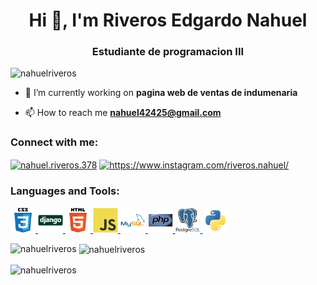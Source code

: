 <h1 align="center">Hi 👋, I'm Riveros Edgardo Nahuel</h1>
<h3 align="center">Estudiante de programacion III</h3>

<p align="left"> <img src="https://komarev.com/ghpvc/?username=nahuelriveros&label=Profile%20views&color=0e75b6&style=flat" alt="nahuelriveros" /> </p>

- 🔭 I’m currently working on **pagina web de ventas de indumenaria**

- 📫 How to reach me **nahuel42425@gmail.com**

<h3 align="left">Connect with me:</h3>
<p align="left">
<a href="https://fb.com/nahuel.riveros.378" target="blank"><img align="center" src="https://raw.githubusercontent.com/rahuldkjain/github-profile-readme-generator/master/src/images/icons/Social/facebook.svg" alt="nahuel.riveros.378" height="30" width="40" /></a>
<a href="https://instagram.com/https://www.instagram.com/riveros.nahuel/" target="blank"><img align="center" src="https://raw.githubusercontent.com/rahuldkjain/github-profile-readme-generator/master/src/images/icons/Social/instagram.svg" alt="https://www.instagram.com/riveros.nahuel/" height="30" width="40" /></a>

<h3 align="left">Languages and Tools:</h3>
<p align="left"> <a href="https://www.w3schools.com/css/" target="_blank" rel="noreferrer"> <img src="https://raw.githubusercontent.com/devicons/devicon/master/icons/css3/css3-original-wordmark.svg" alt="css3" width="40" height="40"/> </a> <a href="https://www.djangoproject.com/" target="_blank" rel="noreferrer"> <img src="https://raw.githubusercontent.com/devicons/devicon/master/icons/django/django-original.svg" alt="django" width="40" height="40"/> </a> <a href="https://www.w3.org/html/" target="_blank" rel="noreferrer"> <img src="https://raw.githubusercontent.com/devicons/devicon/master/icons/html5/html5-original-wordmark.svg" alt="html5" width="40" height="40"/> </a> <a href="https://developer.mozilla.org/en-US/docs/Web/JavaScript" target="_blank" rel="noreferrer"> <img src="https://raw.githubusercontent.com/devicons/devicon/master/icons/javascript/javascript-original.svg" alt="javascript" width="40" height="40"/> </a> <a href="https://www.mysql.com/" target="_blank" rel="noreferrer"> <img src="https://raw.githubusercontent.com/devicons/devicon/master/icons/mysql/mysql-original-wordmark.svg" alt="mysql" width="40" height="40"/> </a> <a href="https://www.php.net" target="_blank" rel="noreferrer"> <img src="https://raw.githubusercontent.com/devicons/devicon/master/icons/php/php-original.svg" alt="php" width="40" height="40"/> </a> <a href="https://www.postgresql.org" target="_blank" rel="noreferrer"> <img src="https://raw.githubusercontent.com/devicons/devicon/master/icons/postgresql/postgresql-original-wordmark.svg" alt="postgresql" width="40" height="40"/> </a> <a href="https://www.python.org" target="_blank" rel="noreferrer"> <img src="https://raw.githubusercontent.com/devicons/devicon/master/icons/python/python-original.svg" alt="python" width="40" height="40"/> </a> </p>

<p><img align="left" src="https://github-readme-stats.vercel.app/api/top-langs?username=nahuelriveros&show_icons=true&locale=en&layout=compact" alt="nahuelriveros" /></p>

<p>&nbsp;<img align="center" src="https://github-readme-stats.vercel.app/api?username=nahuelriveros&show_icons=true&locale=en" alt="nahuelriveros" /></p>

<p><img align="center" src="https://github-readme-streak-stats.herokuapp.com/?user=nahuelriveros&" alt="nahuelriveros" /></p>
